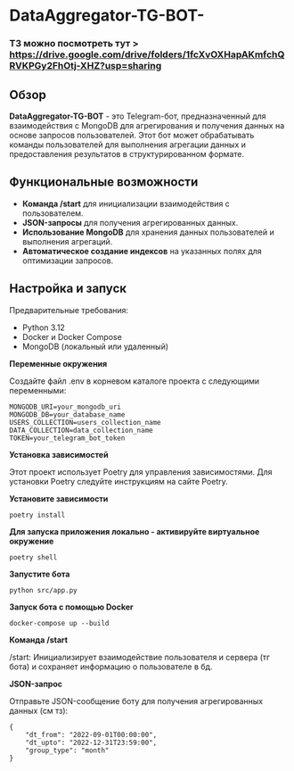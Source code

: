 # DataAggregator-TG-BOT-

### ТЗ можно посмотреть тут > https://drive.google.com/drive/folders/1fcXvOXHapAKmfchQRVKPGy2FhOtj-XHZ?usp=sharing

## Обзор
**DataAggregator-TG-BOT** - это Telegram-бот, предназначенный для взаимодействия с MongoDB для агрегирования и получения данных на основе запросов пользователей. Этот бот может обрабатывать команды пользователей для выполнения агрегации данных и предоставления результатов в структурированном формате.

## Функциональные возможности
- **Команда /start** для инициализации взаимодействия с пользователем.
- **JSON-запросы** для получения агрегированных данных.
- **Использование MongoDB** для хранения данных пользователей и выполнения агрегаций.
- **Автоматическое создание индексов** на указанных полях для оптимизации запросов.

## Настройка и запуск
Предварительные требования:
- Python 3.12
- Docker и Docker Compose
- MongoDB (локальный или удаленный)
  
**Переменные окружения**

Создайте файл .env в корневом каталоге проекта с следующими переменными:
```
MONGODB_URI=your_mongodb_uri
MONGODB_DB=your_database_name
USERS_COLLECTION=users_collection_name
DATA_COLLECTION=data_collection_name
TOKEN=your_telegram_bot_token
```
**Установка зависимостей**

Этот проект использует Poetry для управления зависимостями. Для установки Poetry следуйте инструкциям на сайте Poetry.

**Установите зависимости**
```
poetry install
```
**Для запуска приложения локально - активируйте виртуальное окружение**
```
poetry shell
```
**Запустите бота**
```
python src/app.py
```
**Запуск бота с помощью Docker**
```
docker-compose up --build
```
**Команда /start**

/start: Инициализирует взаимодействие пользователя и сервера (тг бота) и сохраняет информацию о пользователе в бд.

**JSON-запрос**

Отправьте JSON-сообщение боту для получения агрегированных данных (см тз):
```
{
    "dt_from": "2022-09-01T00:00:00",
    "dt_upto": "2022-12-31T23:59:00",
    "group_type": "month"
}
```

